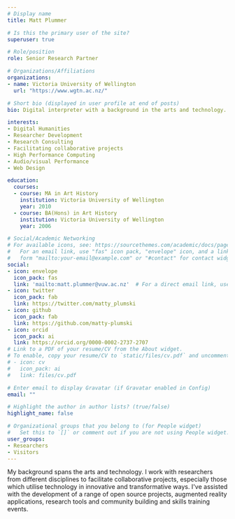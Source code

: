 ```yaml
---
# Display name
title: Matt Plummer

# Is this the primary user of the site?
superuser: true

# Role/position
role: Senior Research Partner

# Organizations/Affiliations
organizations:
- name: Victoria University of Wellington
  url: "https://www.wgtn.ac.nz/"

# Short bio (displayed in user profile at end of posts)
bio: Digital interpreter with a background in the arts and technology.

interests:
- Digital Humanities
- Researcher Development
- Research Consulting 
- Facilitating collaborative projects
- High Performance Computing
- Audio/visual Performance
- Web Design

education:
  courses:
  - course: MA in Art History
    institution: Victoria University of Wellington
    year: 2010
  - course: BA(Hons) in Art History
    institution: Victoria University of Wellington
    year: 2006

# Social/Academic Networking
# For available icons, see: https://sourcethemes.com/academic/docs/page-builder/#icons
#   For an email link, use "fas" icon pack, "envelope" icon, and a link in the
#   form "mailto:your-email@example.com" or "#contact" for contact widget.
social:
- icon: envelope
  icon_pack: fas
  link: 'mailto:matt.plummer@vuw.ac.nz'  # For a direct email link, use "mailto:test@example.org".
- icon: twitter
  icon_pack: fab
  link: https://twitter.com/matty_plumski
- icon: github
  icon_pack: fab
  link: https://github.com/matty-plumski
- icon: orcid
  icon_pack: ai
  link: https://orcid.org/0000-0002-2737-2707
# Link to a PDF of your resume/CV from the About widget.
# To enable, copy your resume/CV to `static/files/cv.pdf` and uncomment the lines below.
# - icon: cv
#   icon_pack: ai
#   link: files/cv.pdf

# Enter email to display Gravatar (if Gravatar enabled in Config)
email: ""

# Highlight the author in author lists? (true/false)
highlight_name: false

# Organizational groups that you belong to (for People widget)
#   Set this to `[]` or comment out if you are not using People widget.
user_groups:
- Researchers
- Visitors
---
```

<div>
My background spans the arts and technology. I work with researchers from different disciplines to facilitate collaborative projects, especially those which utilise technology in innovative and transformative ways. I've assisted with the development of a range of open source projects, augmented reality applications, research tools and community building and skills training events.
</div> 

